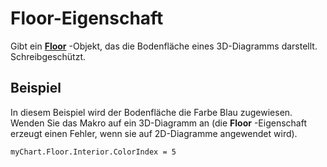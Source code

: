 
# Floor-Eigenschaft

Gibt ein  **[Floor](ce76e68b-7b15-7e2c-4464-07befbf53cc5.md)** -Objekt, das die Bodenfläche eines 3D-Diagramms darstellt. Schreibgeschützt.


## Beispiel

In diesem Beispiel wird der Bodenfläche die Farbe Blau zugewiesen. Wenden Sie das Makro auf ein 3D-Diagramm an (die  **Floor** -Eigenschaft erzeugt einen Fehler, wenn sie auf 2D-Diagramme angewendet wird).


```
myChart.Floor.Interior.ColorIndex = 5
```

